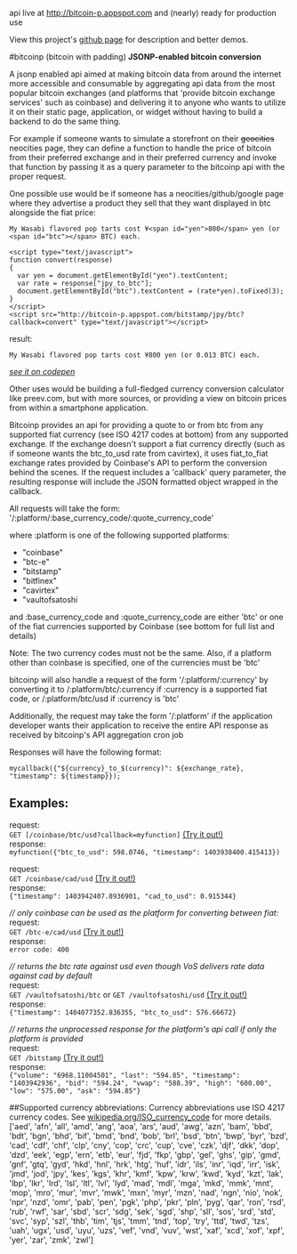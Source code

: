 api live at http://bitcoin-p.appspot.com and (nearly) ready for production use

View this project's [github page](http://hmsimha.github.io/bitcoinp) for description and better demos.

#bitcoinp (bitcoin with padding)
**JSONP-enabled bitcoin conversion**

A jsonp enabled api aimed at making bitcoin data from around the internet more accessible and consumable by aggregating api data from the most popular bitcoin exchanges (and platforms that 'provide bitcoin exchange services' such as coinbase) and delivering it to anyone who wants to utilize it on their static page, application, or widget without having to build a backend to do the same thing.

For example if someone wants to simulate a storefront on their ~~geocities~~ neocities page, they can define a function to handle the price of bitcoin from their preferred exchange and in their preferred currency and invoke that function by passing it as a query parameter to the bitcoinp api with the proper request.

One possible use would be if someone has a neocities/github/google page where they advertise a product they sell that they want displayed in btc alongside the fiat price:

    My Wasabi flavored pop tarts cost ¥<span id="yen">800</span> yen (or <span id="btc"></span> BTC) each.
    
    <script type="text/javascript">
    function convert(response)
    {
      var yen = document.getElementById("yen").textContent;
      var rate = response["jpy_to_btc"];
      document.getElementById("btc").textContent = (rate*yen).toFixed(3);
    }
    </script>
    <script src="http://bitcoin-p.appspot.com/bitstamp/jpy/btc?callback=convert" type="text/javascript"></script>

result:

`My Wasabi flavored pop tarts cost ¥800 yen (or 0.013 BTC) each.`

*[see it on codepen](http://codepen.io/anon/pen/HkfuA)*

Other uses would be building a full-fledged currency conversion calculator like preev.com, but with more sources, or providing a view on bitcoin prices from within a smartphone application.

Bitcoinp provides an api for providing a quote to or from btc from any supported fiat currency (see ISO 4217 codes at bottom) from any supported exchange. If the exchange doesn't support a fiat currency directly (such as if someone wants the btc_to_usd rate from cavirtex), it uses fiat_to_fiat exchange rates provided by Coinbase's API to perform the conversion behind the scenes. If the request includes a 'callback' query parameter, the resulting response will include the JSON formatted object wrapped in the callback.

All requests will take the form:  
'/:platform/:base\_currency\_code/:quote\_currency\_code'

where :platform is one of the following supported platforms:

* "coinbase"
* "btc-e"
* "bitstamp"
* "bitfinex"
* "cavirtex"
* "vaultofsatoshi

and :base\_currency\_code and :quote\_currency\_code are either 'btc' or one of the fiat currencies supported by Coinbase (see bottom for full list and details)

Note: The two currency codes must not be the same. Also, if a platform other than coinbase is specified, one of the currencies must be 'btc'

bitcoinp will also handle a request of the form '/:platform/:currency' by converting it to /:platform/btc/:currency if :currency is a supported fiat code, or /:platform/btc/usd if :currency is 'btc'

Additionally, the request may take the form '/:platform' if the application developer wants their application to receive the entire API response as received by bitcoinp's API aggregation cron job

Responses will have the following format:

`mycallback({"${currency}_to_$(currency)": ${exchange_rate}, "timestamp": ${timestamp}});`

Examples:
---

request:  
`GET [/coinbase/btc/usd?callback=myfunction]` [(Try it out!)](http://bitcoin-p.appspot.com/coinbase/btc/usd?callback=myfunction)  
response:  
`myfunction({"btc_to_usd": 598.0746, "timestamp": 1403938400.415413})`

request:  
`GET /coinbase/cad/usd` [(Try it out!)](http://bitcoin-p.appspot.com/coinbase/cad/usd)  
response:  
`{"timestamp": 1403942407.8936901, "cad_to_usd": 0.915344}`

*// only coinbase can be used as the platform for converting between fiat:*  
request:  
`GET /btc-e/cad/usd` [(Try it out!)](http://bitcoin-p.appspot.com/btc-e/cad/usd)  
response:  
`error code: 400`  

*// returns the btc rate against usd even though VoS delivers rate data against cad by default*  
request:  
`GET /vaultofsatoshi/btc` or `GET /vaultofsatoshi/usd` [(Try it out!)](http://bitcoin-p.appspot.com/vaultofsatoshi/btc)   
response:  
`{"timestamp": 1404077352.836355, "btc_to_usd": 576.66672}`

*// returns the unprocessed response for the platform's api call if only the platform is provided*  
request:  
`GET /bitstamp` [(Try it out!)](http://bitcoin-p.appspot.com/bitstamp)  
response:   
`{"volume": "6968.11004501", "last": "594.85", "timestamp": "1403942936", "bid": "594.24", "vwap": "588.39", "high": "600.00", "low": "575.00", "ask": "594.85"}`

##Supported currency abbreviations:
Currency abbreviations use ISO 4217 currency codes. See [wikipedia.org/ISO\_currency\_code](http://en.wikipedia.org/wiki/ISO_currency_code) for more details.
['aed', 'afn', 'all', 'amd', 'ang', 'aoa', 'ars', 'aud', 'awg', 'azn', 'bam', 'bbd', 'bdt', 'bgn', 'bhd', 'bif', 'bmd', 'bnd', 'bob', 'brl', 'bsd', 'btn', 'bwp', 'byr', 'bzd', 'cad', 'cdf', 'chf', 'clp', 'cny', 'cop', 'crc', 'cup', 'cve', 'czk', 'djf', 'dkk', 'dop', 'dzd', 'eek', 'egp', 'ern', 'etb', 'eur', 'fjd', 'fkp', 'gbp', 'gel', 'ghs', 'gip', 'gmd', 'gnf', 'gtq', 'gyd', 'hkd', 'hnl', 'hrk', 'htg', 'huf', 'idr', 'ils', 'inr', 'iqd', 'irr', 'isk', 'jmd', 'jod', 'jpy', 'kes', 'kgs', 'khr', 'kmf', 'kpw', 'krw', 'kwd', 'kyd', 'kzt', 'lak', 'lbp', 'lkr', 'lrd', 'lsl', 'ltl', 'lvl', 'lyd', 'mad', 'mdl', 'mga', 'mkd', 'mmk', 'mnt', 'mop', 'mro', 'mur', 'mvr', 'mwk', 'mxn', 'myr', 'mzn', 'nad', 'ngn', 'nio', 'nok', 'npr', 'nzd', 'omr', 'pab', 'pen', 'pgk', 'php', 'pkr', 'pln', 'pyg', 'qar', 'ron', 'rsd', 'rub', 'rwf', 'sar', 'sbd', 'scr', 'sdg', 'sek', 'sgd', 'shp', 'sll', 'sos', 'srd', 'std', 'svc', 'syp', 'szl', 'thb', 'tim', 'tjs', 'tmm', 'tnd', 'top', 'try', 'ttd', 'twd', 'tzs', 'uah', 'ugx', 'usd', 'uyu', 'uzs', 'vef', 'vnd', 'vuv', 'wst', 'xaf', 'xcd', 'xof', 'xpf', 'yer', 'zar', 'zmk', 'zwl']